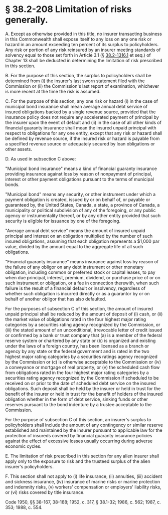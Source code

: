 # § 38.2-208 Limitation of risks generally.

<p>A. Except as otherwise provided in this title, no insurer transacting business in this Commonwealth shall expose itself to any loss on any one risk or hazard in an amount exceeding ten percent of its surplus to policyholders. Any risk or portion of any risk reinsured by an insurer meeting standards of solvency equal to those set forth in Article 3.1 (§ <a href='http://law.lis.virginia.gov/vacode/38.2-1316.1/'>38.2-1316.1</a> et seq.) of Chapter 13 shall be deducted in determining the limitation of risk prescribed in this section.</p><p>B. For the purpose of this section, the surplus to policyholders shall be determined from (i) the insurer's last sworn statement filed with the Commission or (ii) the Commission's last report of examination, whichever is more recent at the time the risk is assumed.</p><p>C. For the purpose of this section, any one risk or hazard (i) in the case of municipal bond insurance shall mean average annual debt service of insured obligations backed by a single revenue source, provided that the insurance policy does not require any accelerated payment of principal by the insurer upon the event of default and (ii) in the case of all other kinds of financial guaranty insurance shall mean the insured unpaid principal with respect to obligations for any one entity, except that any risk or hazard shall be defined by revenue source, if the insured risk or hazard is payable from a specified revenue source or adequately secured by loan obligations or other assets.</p><p>D. As used in subsection C above:</p><p>"Municipal bond insurance" means a kind of financial guaranty insurance providing insurance against loss by reason of nonpayment of principal, interest or other payment obligations pursuant to the terms of municipal bonds.</p><p>"Municipal bond" means any security, or other instrument under which a payment obligation is created, issued by or on behalf of, or payable or guaranteed by, the United States, Canada, a state, a province of Canada, a municipality or political subdivision of any of the foregoing, or any public agency or instrumentality thereof, or by any other entity provided that such security is eligible for issuance by one of the foregoing.</p><p>"Average annual debt service" means the amount of insured unpaid principal and interest on an obligation multiplied by the number of such insured obligations, assuming that each obligation represents a $1,000 par value, divided by the amount equal to the aggregate life of all such obligations.</p><p>"Financial guaranty insurance" means insurance against loss by reason of the failure of any obligor on any debt instrument or other monetary obligation, including common or preferred stock or capital leases, to pay when due principal, interest, premium, dividend, or purchase price of or on such instrument or obligation, or a fee in connection therewith, when such failure is the result of a financial default or insolvency, regardless of whether such obligation is incurred directly or as a guarantor by or on behalf of another obligor that has also defaulted.</p><p>For the purposes of subsection C of this section, the amount of insured unpaid principal shall be reduced by the amount of deposit of (i) cash, or (ii) the market value of obligations rated in the four highest major rating categories by a securities rating agency recognized by the Commission, or (iii) the stated amount of an unconditional, irrevocable letter of credit issued or confirmed by a bank or trust company that (a) is a member of the federal reserve system or chartered by any state or (b) is organized and existing under the laws of a foreign country, has been licensed as a branch or agency by any state or the federal government and is rated in the two highest major rating categories by a securities ratings agency recognized by the Commission or (c) is otherwise acceptable to the Commission or (iv) a conveyance or mortgage of real property, or (v) the scheduled cash flow from obligations rated in the four highest major rating categories by a securities rating agency recognized by the Commission if scheduled to be received on or prior to the date of scheduled debt service on the insured obligations. Such deposit shall be held by the insurer or held in trust for the benefit of the insurer or held in trust for the benefit of holders of the insured obligation whether in the form of debt service, sinking funds or other reserves pursuant to the bond indenture by a trustee acceptable to the Commission.</p><p>For the purpose of subsection C of this section, an insurer's surplus to policyholders shall include the amount of any contingency or similar reserve established and maintained by the insurer pursuant to applicable law for the protection of insureds covered by financial guaranty insurance policies against the effect of excessive losses usually occurring during adverse economic cycles.</p><p>E. The limitation of risk prescribed in this section for any alien insurer shall apply only to the exposure to risk and the trusteed surplus of the alien insurer's policyholders.</p><p>F. This section shall not apply to (i) life insurance, (ii) annuities, (iii) accident and sickness insurance, (iv) insurance of marine risks or marine protection and indemnity risks, (v) workers' compensation or employers' liability risks, or (vi) risks covered by title insurance.</p><p>Code 1950, §§ 38-167, 38-168; 1952, c. 317, § 38.1-32; 1986, c. 562; 1987, c. 353; 1988, c. 554.</p>